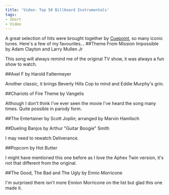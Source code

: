 ```yaml
---
title: 'Video: Top 50 Billboard Instrumentals'
tags:
- Short
- Video
---
```


A great selection of hits were brought together by 
[Cuepoint](https://medium.com/cuepoint/what-do-the-harlem-shake-star-wars-gary-glitter-hawaii-five-o-and-barry-white-have-in-common-542dc7c0c545), so many iconic tunes. Here's a few of my favourites... 
##Theme From Mission Impossible by Adam Clayton and Larry Mullen Jr
 
This song will always remind me of the original TV show, it was always a fun show to watch. 
 
##Axel F by Harold Faltermeyer
 
Another classic, it brings Beverly Hills Cop to mind and Eddie Murphy's grin. 
 
##Chariots of Fire Theme by Vangelis
 
Although I don't think I've ever seen the movie I've heard the song many times. Quite possible in parody form. 
 
##The Entertainer by Scott Joplin; arranged by Marvin Hamlisch
 
 
##Dueling Banjos by Arthur "Guitar Boogie" Smith
 
I may need to rewatch Deliverance. 
 
##Popcorn by Hot Butter
 
I might have mentioned this one before as I love the Aphex Twin version, it's not that different from the original. 
 
##The Good, The Bad and The Ugly by Ennio Morricone
 
I'm surprised there isn't more Ennion Morricone on the list but glad this one made it.
